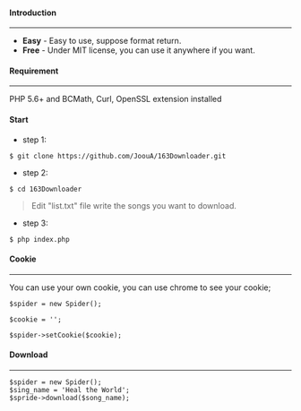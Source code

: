 #### Introduction

---
- **Easy** - Easy to use, suppose format return.
- **Free** - Under MIT license, you can use it anywhere if you want.

#### Requirement

---
PHP 5.6+ and BCMath, Curl, OpenSSL extension installed

#### Start

- step 1:
```
$ git clone https://github.com/JoouA/163Downloader.git
```
- step 2:
```
$ cd 163Downloader
```
> Edit "list.txt" file  write the songs you want to download.


- step 3:
```
$ php index.php
```

#### Cookie

---

You can use your own cookie, you can use chrome to see your cookie;

```
$spider = new Spider();

$cookie = '';

$spider->setCookie($cookie);
```

#### Download

---

```
$spider = new Spider();
$sing_name = 'Heal the World';
$spride->download($song_name);
```






